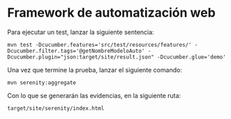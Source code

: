 # Framework de automatización web

Para ejecutar un test, lanzar la siguiente sentencia:

```
mvn test -Dcucumber.features='src/test/resources/features/' -Dcucumber.filter.tags='@getNombreModeloAuto' -Dcucumber.plugin="json:target/site/result.json" -Dcucumber.glue='demo'
```

Una vez que termine la prueba, lanzar el siguiente comando:

```
mvn serenity:aggregate
```

Con lo que se generarán las evidencias, en la siguiente ruta:

```
target/site/serenity/index.html

```
